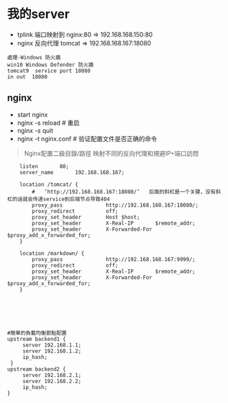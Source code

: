 # 我的server

- tplink 端口映射到 nginx:80 => 192.168.168.150:80
- nginx 反向代理 tomcat => 192.168.168.167:18080

```
處理-Windows 防火牆
win10 Windows Defender 防火牆
tomcat9  service port 18080
in out  18080
```


## nginx
- start nginx
- nginx -s reload # 重启
- nginx -s quit
- nginx -t nginx.conf # 验证配置文件是否正确的命令


> Nginx配置二級目錄/路徑 映射不同的反向代理和規避IP+端口訪問
```
    listen       80;
    server_name       192.168.168.167;

    location /tomcat/ {
        #   ‘http://192.168.168.167:18080/’   后面的斜杠是一个关键，没有斜杠的话就会传递service到后端节点导致404
        proxy_pass              http://192.168.168.167:18080/;     
        proxy_redirect          off;
        proxy_set_header        Host $host;  
        proxy_set_header        X-Real-IP       $remote_addr;
        proxy_set_header        X-Forwarded-For $proxy_add_x_forwarded_for;
    }

    location /markdown/ {
        proxy_pass              http://192.168.168.167:9999/;     
        proxy_redirect          off;
        proxy_set_header        X-Real-IP       $remote_addr;
        proxy_set_header        X-Forwarded-For $proxy_add_x_forwarded_for;
    }






#簡單的負載均衡節點配置
upstream backend1 {
     server 192.168.1.1;
     server 192.168.1.2;
     ip_hash;
 }
upstream backend2 {
     server 192.168.2.1;
     server 192.168.2.2;
     ip_hash;
}
```